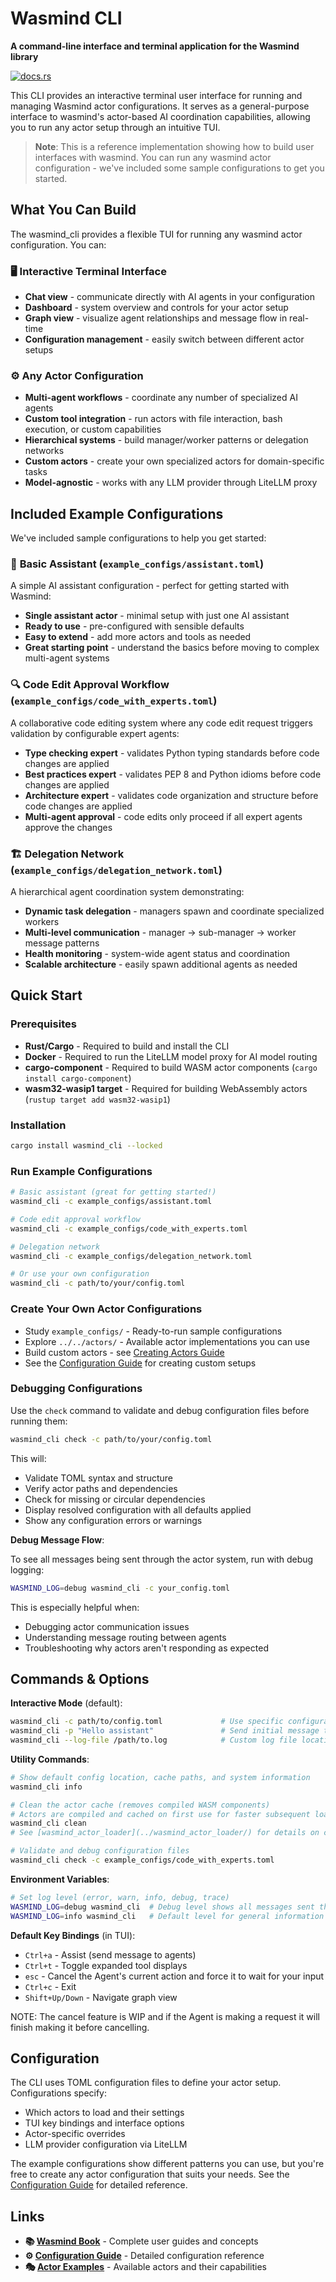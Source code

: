 # Wasmind CLI

**A command-line interface and terminal application for the Wasmind library**

[![docs.rs](https://docs.rs/wasmind_cli/badge.svg)](https://docs.rs/wasmind_cli)

This CLI provides an interactive terminal user interface for running and managing Wasmind actor configurations. It serves as a general-purpose interface to wasmind's actor-based AI coordination capabilities, allowing you to run any actor setup through an intuitive TUI.

> **Note**: This is a reference implementation showing how to build user interfaces with wasmind. You can run any wasmind actor configuration - we've included some sample configurations to get you started.

## What You Can Build

The wasmind_cli provides a flexible TUI for running any wasmind actor configuration. You can:

### 🖥️ **Interactive Terminal Interface**
- **Chat view** - communicate directly with AI agents in your configuration
- **Dashboard** - system overview and controls for your actor setup
- **Graph view** - visualize agent relationships and message flow in real-time
- **Configuration management** - easily switch between different actor setups

### ⚙️ **Any Actor Configuration**
- **Multi-agent workflows** - coordinate any number of specialized AI agents
- **Custom tool integration** - run actors with file interaction, bash execution, or custom capabilities  
- **Hierarchical systems** - build manager/worker patterns or delegation networks
- **Custom actors** - create your own specialized actors for domain-specific tasks
- **Model-agnostic** - works with any LLM provider through LiteLLM proxy

## Included Example Configurations

We've included sample configurations to help you get started:

### 💬 **Basic Assistant** (`example_configs/assistant.toml`)
A simple AI assistant configuration - perfect for getting started with Wasmind:
- **Single assistant actor** - minimal setup with just one AI assistant
- **Ready to use** - pre-configured with sensible defaults
- **Easy to extend** - add more actors and tools as needed
- **Great starting point** - understand the basics before moving to complex multi-agent systems

### 🔍 **Code Edit Approval Workflow** (`example_configs/code_with_experts.toml`)
A collaborative code editing system where any code edit request triggers validation by configurable expert agents:
- **Type checking expert** - validates Python typing standards before code changes are applied
- **Best practices expert** - validates PEP 8 and Python idioms before code changes are applied  
- **Architecture expert** - validates code organization and structure before code changes are applied
- **Multi-agent approval** - code edits only proceed if all expert agents approve the changes

### 🏗️ **Delegation Network** (`example_configs/delegation_network.toml`)  
A hierarchical agent coordination system demonstrating:
- **Dynamic task delegation** - managers spawn and coordinate specialized workers
- **Multi-level communication** - manager → sub-manager → worker message patterns
- **Health monitoring** - system-wide agent status and coordination
- **Scalable architecture** - easily spawn additional agents as needed

## Quick Start

### Prerequisites

- **Rust/Cargo** - Required to build and install the CLI
- **Docker** - Required to run the LiteLLM model proxy for AI model routing  
- **cargo-component** - Required to build WASM actor components (`cargo install cargo-component`)
- **wasm32-wasip1 target** - Required for building WebAssembly actors (`rustup target add wasm32-wasip1`)

### Installation

```bash
cargo install wasmind_cli --locked
```

### Run Example Configurations

```bash
# Basic assistant (great for getting started!)
wasmind_cli -c example_configs/assistant.toml

# Code edit approval workflow
wasmind_cli -c example_configs/code_with_experts.toml

# Delegation network  
wasmind_cli -c example_configs/delegation_network.toml

# Or use your own configuration
wasmind_cli -c path/to/your/config.toml
```

### Create Your Own Actor Configurations

- Study `example_configs/` - Ready-to-run sample configurations
- Explore `../../actors/` - Available actor implementations you can use
- Build custom actors - see [Creating Actors Guide](https://silasmarvin.github.io/wasmind/developer-guide/building-actors.html)
- See the [Configuration Guide](../wasmind_config/) for creating custom setups

### Debugging Configurations

Use the `check` command to validate and debug configuration files before running them:

```bash
wasmind_cli check -c path/to/your/config.toml
```

This will:
- Validate TOML syntax and structure
- Verify actor paths and dependencies
- Check for missing or circular dependencies
- Display resolved configuration with all defaults applied
- Show any configuration errors or warnings

**Debug Message Flow**:

To see all messages being sent through the actor system, run with debug logging:

```bash
WASMIND_LOG=debug wasmind_cli -c your_config.toml
```

This is especially helpful when:
- Debugging actor communication issues
- Understanding message routing between agents
- Troubleshooting why actors aren't responding as expected

## Commands & Options

**Interactive Mode** (default):
```bash
wasmind_cli -c path/to/config.toml             # Use specific configuration
wasmind_cli -p "Hello assistant"               # Send initial message to agents  
wasmind_cli --log-file /path/to.log            # Custom log file location
```

**Utility Commands**:
```bash
# Show default config location, cache paths, and system information
wasmind_cli info      

# Clean the actor cache (removes compiled WASM components)
# Actors are compiled and cached on first use for faster subsequent loads
wasmind_cli clean     
# See [wasmind_actor_loader](../wasmind_actor_loader/) for details on caching

# Validate and debug configuration files
wasmind_cli check -c example_configs/code_with_experts.toml
```

**Environment Variables**:
```bash
# Set log level (error, warn, info, debug, trace)
WASMIND_LOG=debug wasmind_cli  # Debug level shows all messages sent through the system
WASMIND_LOG=info wasmind_cli   # Default level for general information
```

**Default Key Bindings** (in TUI):
- `Ctrl+a` - Assist (send message to agents)
- `Ctrl+t` - Toggle expanded tool displays
- `esc` - Cancel the Agent's current action and force it to wait for your input
- `Ctrl+c` - Exit
- `Shift+Up/Down` - Navigate graph view

NOTE: The cancel feature is  WIP and if the Agent is making a request it will finish making it before cancelling.

## Configuration

The CLI uses TOML configuration files to define your actor setup. Configurations specify:
- Which actors to load and their settings
- TUI key bindings and interface options  
- Actor-specific overrides
- LLM provider configuration via LiteLLM

The example configurations show different patterns you can use, but you're free to create any actor configuration that suits your needs. See the [Configuration Guide](../wasmind_config/) for detailed reference.

## Links

- **📚 [Wasmind Book](https://silasmarvin.github.io/wasmind/)** - Complete user guides and concepts
- **⚙️ [Configuration Guide](../wasmind_config/)** - Detailed configuration reference  
- **🎭 [Actor Examples](../../actors/)** - Available actors and their capabilities
